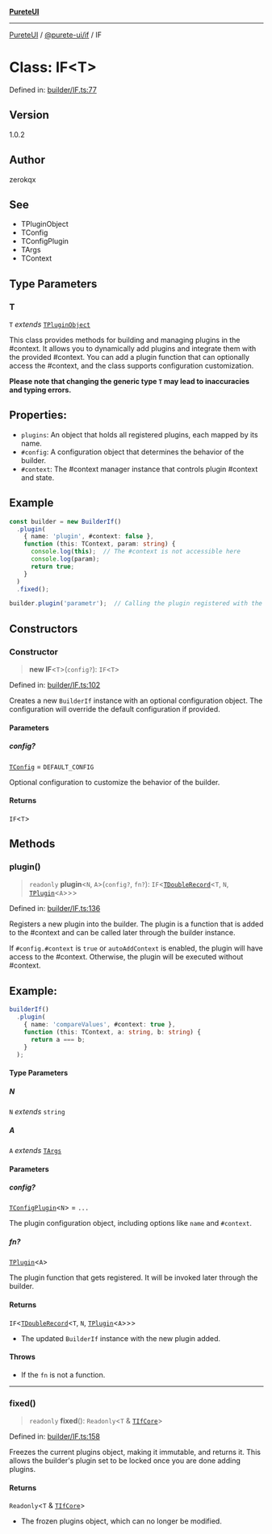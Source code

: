 [**PureteUI**](../../../README.md)

***

[PureteUI](../../../packages.md) / [@purete-ui/if](../README.md) / IF

# Class: IF\<T\>

Defined in: [builder/IF.ts:77](https://github.com/zerok-cell/PureteUI/blob/main/libs/if/src/lib/builder/IF.ts#L77)

## Version

1.0.2

## Author

zerokqx

## See

 - TPluginObject
 - TConfig
 - TConfigPlugin
 - TArgs
 - TContext

## Type Parameters

### T

`T` *extends* [`TPluginObject`](../type-aliases/TPluginObject.md)

This class provides methods for building and managing plugins in the #context.
It allows you to dynamically add plugins and integrate them with the provided #context.
You can add a plugin function that can optionally access the #context, and the class supports configuration customization.

**Please note that changing the generic type `T` may lead to inaccuracies and typing errors.**

## Properties:
- `plugins`: An object that holds all registered plugins, each mapped by its name.
- `#config`: A configuration object that determines the behavior of the builder.
- `#context`: The #context manager instance that controls plugin #context and state.

## Example

```ts
const builder = new BuilderIf()
  .plugin(
    { name: 'plugin', #context: false },
    function (this: TContext, param: string) {
      console.log(this);  // The #context is not accessible here
      console.log(param);
      return true;
    }
  )
  .fixed();

builder.plugin('parametr');  // Calling the plugin registered with the name 'd'
```

## Constructors

### Constructor

> **new IF**\<`T`\>(`config?`): `IF`\<`T`\>

Defined in: [builder/IF.ts:102](https://github.com/zerok-cell/PureteUI/blob/main/libs/if/src/lib/builder/IF.ts#L102)

Creates a new `BuilderIf` instance with an optional configuration object.
The configuration will override the default configuration if provided.

#### Parameters

##### config?

[`TConfig`](../type-aliases/TConfig.md) = `DEFAULT_CONFIG`

Optional configuration to customize the behavior of the builder.

#### Returns

`IF`\<`T`\>

## Methods

### plugin()

> `readonly` **plugin**\<`N`, `A`\>(`config?`, `fn?`): `IF`\<[`TDoubleRecord`](../type-aliases/TDoubleRecord.md)\<`T`, `N`, [`TPlugin`](../type-aliases/TPlugin.md)\<`A`\>\>\>

Defined in: [builder/IF.ts:136](https://github.com/zerok-cell/PureteUI/blob/main/libs/if/src/lib/builder/IF.ts#L136)

Registers a new plugin into the builder. The plugin is a function that is added to the #context
and can be called later through the builder instance.

If `#config.#context` is `true` or `autoAddContext` is enabled, the plugin will have access to the #context.
Otherwise, the plugin will be executed without #context.

## Example:

```ts
builderIf()
  .plugin(
    { name: 'compareValues', #context: true },
    function (this: TContext, a: string, b: string) {
      return a === b;
    }
  );
```

#### Type Parameters

##### N

`N` *extends* `string`

##### A

`A` *extends* [`TArgs`](../type-aliases/TArgs.md)

#### Parameters

##### config?

[`TConfigPlugin`](../type-aliases/TConfigPlugin.md)\<`N`\> = `...`

The plugin configuration object, including options like `name` and `#context`.

##### fn?

[`TPlugin`](../type-aliases/TPlugin.md)\<`A`\>

The plugin function that gets registered. It will be invoked later through the builder.

#### Returns

`IF`\<[`TDoubleRecord`](../type-aliases/TDoubleRecord.md)\<`T`, `N`, [`TPlugin`](../type-aliases/TPlugin.md)\<`A`\>\>\>

- The updated `BuilderIf` instance with the new plugin added.

#### Throws

- If the `fn` is not a function.

***

### fixed()

> `readonly` **fixed**(): `Readonly`\<`T` & [`TIfCore`](../type-aliases/TIfCore.md)\>

Defined in: [builder/IF.ts:158](https://github.com/zerok-cell/PureteUI/blob/main/libs/if/src/lib/builder/IF.ts#L158)

Freezes the current plugins object, making it immutable, and returns it.
This allows the builder's plugin set to be locked once you are done adding plugins.

#### Returns

`Readonly`\<`T` & [`TIfCore`](../type-aliases/TIfCore.md)\>

- The frozen plugins object, which can no longer be modified.
